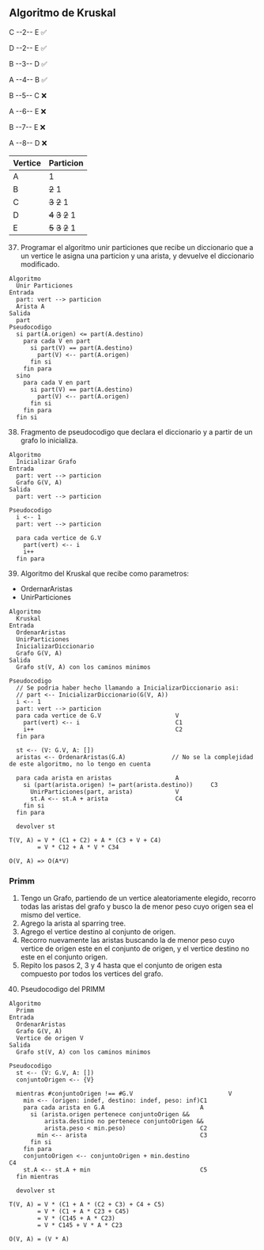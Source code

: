 ## Algoritmo de Kruskal

C --2-- E :white_check_mark:

D --2-- E :white_check_mark:

B --3-- D :white_check_mark:

A --4-- B :white_check_mark:

B --5-- C :x:

A --6-- E :x:

B --7-- E :x:

A --8-- D :x:


| Vertice | Particion |
|---|---|
|A|1|
|B|~~2~~ 1|
|C|~~3~~ ~~2~~ 1|
|D|~~4~~ ~~3~~ ~~2~~ 1|
|E|~~5~~ ~~3~~ ~~2~~ 1|

37) Programar el algoritmo unir particiones que recibe un diccionario que a un vertice le asigna una particion y una arista, y devuelve el diccionario modificado.

```
Algoritmo
  Unir Particiones
Entrada
  part: vert --> particion
  Arista A
Salida
  part
Pseudocodigo
  si part(A.origen) <= part(A.destino)
    para cada V en part
      si part(V) == part(A.destino)
        part(V) <-- part(A.origen)
      fin si
    fin para
  sino
    para cada V en part
      si part(V) == part(A.destino)
        part(V) <-- part(A.origen)
      fin si
    fin para
  fin si

```

38) Fragmento de pseudocodigo que declara el diccionario y a partir de un grafo lo inicializa.

```
Algoritmo
  Inicializar Grafo
Entrada
  part: vert --> particion
  Grafo G(V, A)
Salida
  part: vert --> particion

Pseudocodigo
  i <-- 1
  part: vert --> particion
  
  para cada vertice de G.V
    part(vert) <-- i
    i++
  fin para
```

39) Algoritmo del Kruskal que recibe como parametros: 
  * OrdernarAristas
  * UnirParticiones

```
Algoritmo
  Kruskal
Entrada
  OrdenarAristas
  UnirParticiones
  InicializarDiccionario
  Grafo G(V, A)
Salida
  Grafo st(V, A) con los caminos minimos

Pseudocodigo
  // Se podria haber hecho llamando a InicializarDiccionario asi:
  // part <-- InicializarDiccionario(G(V, A))
  i <-- 1
  part: vert --> particion
  para cada vertice de G.V                     V
    part(vert) <-- i                           C1
    i++                                        C2
  fin para

  st <-- (V: G.V, A: [])
  aristas <-- OrdenarAristas(G.A)             // No se la complejidad de este algoritmo, no lo tengo en cuenta
  
  para cada arista en aristas                  A
    si (part(arista.origen) != part(arista.destino))     C3
      UnirParticiones(part, arista)            V
      st.A <-- st.A + arista                   C4
    fin si
  fin para
  
  devolver st

T(V, A) = V * (C1 + C2) + A * (C3 + V + C4)
        = V * C12 + A * V * C34
        
O(V, A) => O(A*V)
```

### Primm

1. Tengo un Grafo, partiendo de un vertice aleatoriamente elegido, recorro todas las aristas del grafo y busco la de menor peso cuyo origen sea el mismo del vertice.
2. Agrego la arista al sparring tree.
3. Agrego el vertice destino al conjunto de origen.
4. Recorro nuevamente las aristas buscando la de menor peso cuyo vertice de origen este en el conjunto de origen, y el vertice destino no este en el conjunto origen.
5. Repito los pasos 2, 3 y 4 hasta que el conjunto de origen esta compuesto por todos los vertices del grafo.

40) Pseudocodigo del PRIMM

```
Algoritmo
  Primm
Entrada
  OrdenarAristas
  Grafo G(V, A)
  Vertice de origen V
Salida
  Grafo st(V, A) con los caminos minimos
  
Pseudocodigo
  st <-- (V: G.V, A: [])
  conjuntoOrigen <-- {V}
  
  mientras #conjuntoOrigen !== #G.V                           V
    min <-- (origen: indef, destino: indef, peso: inf)C1
    para cada arista en G.A                           A
      si (arista.origen pertenece conjuntoOrigen && 
          arista.destino no pertenece conjuntoOrigen && 
          arista.peso < min.peso)                     C2
        min <-- arista                                C3
      fin si
    fin para
    conjuntoOrigen <-- conjuntoOrigen + min.destino                   C4
    st.A <-- st.A + min                               C5
  fin mientras
  
  devolver st
  
T(V, A) = V * (C1 + A * (C2 + C3) + C4 + C5)
        = V * (C1 + A * C23 + C45)
        = V * (C145 + A * C23)
        = V * C145 + V * A * C23

O(V, A) = (V * A)
```

